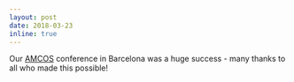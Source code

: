 ```yaml
---
layout: post
date: 2018-03-23
inline: true
---
```


Our [AMCOS](https://amcosconference.com/) conference in Barcelona was a huge success - many thanks to all who made this possible!
